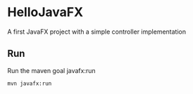 # HelloJavaFX

A first JavaFX project with a simple controller implementation

## Run

Run the maven goal javafx:run
```
mvn javafx:run
```